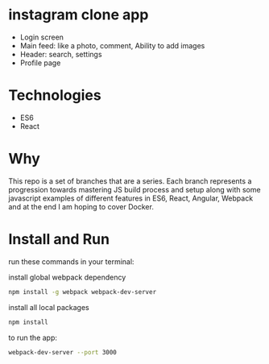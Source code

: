 # instagram clone app
* Login screen
* Main feed: like a photo, comment, Ability to add images
* Header: search, settings
* Profile page

# Technologies
* ES6
* React

# Why
This repo is a set of branches that are a series. Each branch represents a progression towards mastering JS build process and setup along with some javascript examples of different features in ES6,     React, Angular, Webpack and at the end I am hoping to cover Docker.

# Install and Run
run these commands in your terminal:

install global webpack dependency
```sh
npm install -g webpack webpack-dev-server
```
install all local packages
```sh
npm install
```

to run the app:
```sh
webpack-dev-server --port 3000
```
